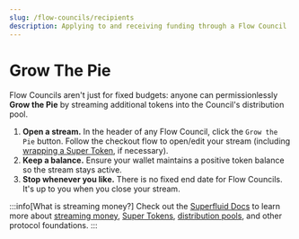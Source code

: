 ```yaml
---
slug: /flow-councils/recipients
description: Applying to and receiving funding through a Flow Council
---
```

# Grow The Pie

Flow Councils aren't just for fixed budgets: anyone can permissionlessly **Grow the Pie** by streaming additional tokens into the Council's distribution pool.

1. **Open a stream.** In the header of any Flow Council, click the `Grow the Pie` button. Follow the checkout flow to open/edit your stream (including [wrapping a Super Token](https://docs.superfluid.org/docs/concepts/overview/super-tokens#wrapper-super-tokens), if necessary).
2. **Keep a balance.** Ensure your wallet maintains a positive token balance so the stream stays active.  
3. **Stop whenever you like.** There is no fixed end date for Flow Councils. It's up to you when you close your stream.

:::info[What is streaming money?]
Check out the [Superfluid Docs](https://docs.superfluid.finance/docs/concepts/superfluid) to learn more about [streaming money](https://docs.superfluid.finance/docs/concepts/overview/money-streaming), [Super Tokens](https://docs.superfluid.finance/docs/concepts/overview/super-tokens), [distribution pools](https://docs.superfluid.finance/docs/concepts/overview/distributions), and other protocol foundations. 
:::
